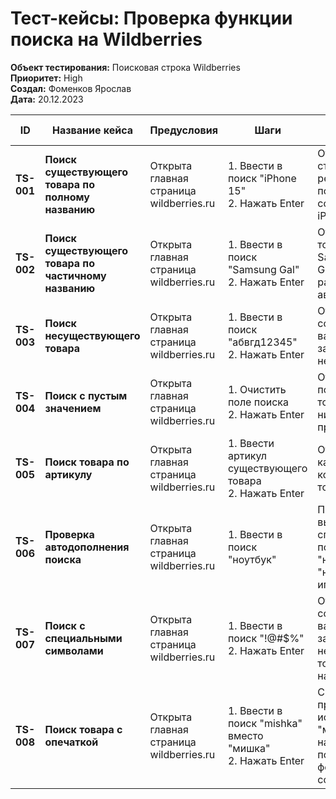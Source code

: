 # Тест-кейсы: Проверка функции поиска на Wildberries

**Объект тестирования:** Поисковая строка Wildberries  
**Приоритет:** High  
**Создал:** Фоменков Ярослав  
**Дата:** 20.12.2023

| ID | Название кейса | Предусловия | Шаги | Ожидаемый результат | Статус | Примечания |
|----|----------------|-------------|------|-------------------|--------|------------|
| **TS-001** | **Поиск существующего товара по полному названию** | Открыта главная страница wildberries.ru | 1. Ввести в поиск "iPhone 15"<br>2. Нажать Enter | Отображается страница с результатами поиска, содержащими iPhone 15 | ✅ Pass | |
| **TS-002** | **Поиск существующего товара по частичному названию** | Открыта главная страница wildberries.ru | 1. Ввести в поиск "Samsung Gal"<br>2. Нажать Enter | Отображаются товары бренда Samsung Galaxy, работает автодополнение | ✅ Pass | |
| **TS-003** | **Поиск несуществующего товара** | Открыта главная страница wildberries.ru | 1. Ввести в поиск "абвгд12345"<br>2. Нажать Enter | Отображается сообщение "По вашему запросу ничего не найдено" | ✅ Pass | |
| **TS-004** | **Поиск с пустым значением** | Открыта главная страница wildberries.ru | 1. Очистить поле поиска<br>2. Нажать Enter | Отображаются популярные товары или ничего не происходит | ✅ Pass | |
| **TS-005** | **Поиск товара по артикулу** | Открыта главная страница wildberries.ru | 1. Ввести артикул существующего товара<br>2. Нажать Enter | Отображается карточка конкретного товара | ✅ Pass | Артикул: 12345678 |
| **TS-006** | **Проверка автодополнения поиска** | Открыта главная страница wildberries.ru | 1. Ввести в поиск "ноутбук" | Появляется выпадающий список с подсказками: "ноутбуки", "ноутбук игровой" и т.д. | ✅ Pass | |
| **TS-007** | **Поиск с специальными символами** | Открыта главная страница wildberries.ru | 1. Ввести в поиск "!@#$%"<br>2. Нажать Enter | Отображается сообщение "По вашему запросу ничего не найдено" или товары не найдены | ✅ Pass | |
| **TS-008** | **Поиск товара с опечаткой** | Открыта главная страница wildberries.ru | 1. Ввести в поиск "mishka" вместо "мишка"<br>2. Нажать Enter | Система предлагает исправление "мишка" или находит товары по фонетическому совпадению | ✅ Pass | |
